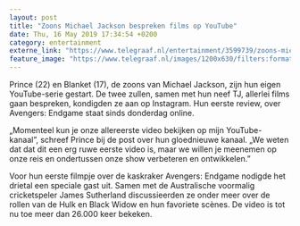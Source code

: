 ```yaml
---
layout: post
title: "Zoons Michael Jackson bespreken films op YouTube"
date: Thu, 16 May 2019 17:34:54 +0200
category: entertainment
externe_link: "https://www.telegraaf.nl/entertainment/3599739/zoons-michael-jackson-bespreken-films-op-you-tube"
feature_image: "https://www.telegraaf.nl/images/1200x630/filters:format(jpeg):quality(80)/cdn-kiosk-api.telegraaf.nl/3de565b0-77f0-11e9-ac2b-0217670beecd.png"
---
```


<p class="intro">Prince (22) en Blanket (17), de zoons van Michael Jackson, zijn hun eigen YouTube-serie gestart. De twee zullen, samen met hun neef TJ, allerlei films gaan bespreken, kondigden ze aan op Instagram. Hun eerste review, over Avengers: Endgame staat sinds donderdag online.</p> <p>„Momenteel kun je onze allereerste video bekijken op mijn YouTube-kanaal”, schreef Prince bij de post over hun gloednieuwe kanaal. „We weten dat dat dit een erg ruwe eerste video is, maar we willen je meenemen op onze reis en ondertussen onze show verbeteren en ontwikkelen.”</p><p>Voor hun eerste filmpje over de kaskraker Avengers: Endgame nodigde het drietal een speciale gast uit. Samen met de Australische voormalig cricketspeler James Sutherland discussieerden ze onder meer over de rollen van de Hulk en Black Widow en hun favoriete scènes. De video is tot nu toe meer dan 26.000 keer bekeken.</p>
